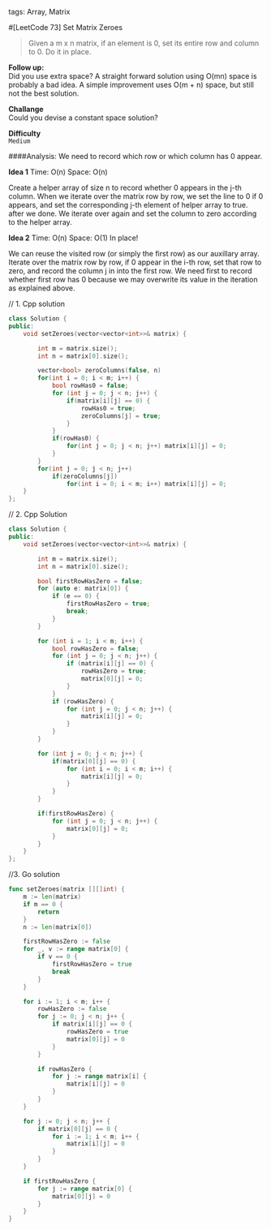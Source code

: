tags: Array, Matrix

#[LeetCode 73] Set Matrix Zeroes
>Given a m x n matrix, if an element is 0, set its entire row and column to 0. Do it in place.

**Follow up:**  
Did you use extra space?
A straight forward solution using O(mn) space is probably a bad idea.
A simple improvement uses O(m + n) space, but still not the best solution.

**Challange**  
Could you devise a constant space solution?

**Difficulty**  
`Medium`

####Analysis:
We need to record which row or which column has 0 appear.

**Idea 1**
Time: O(n) Space: O(n)

Create a helper array of size n to record whether 0 appears in the j-th column.
When we iterate over the matrix row by row, we set the line to 0 if 0 appears, 
and set the corresponding j-th element of helper array to true.
after we done. We iterate over again and set the column to zero according to the helper array.


**Idea 2**
Time: O(n) Space: O(1)
In place!  

We can reuse the visited row (or simply the first row) as our auxillary array.
Iterate over the matrix row by row, if 0 appear in the i-th row, set that row to zero, and record the column j in into the first row.
We need first to record whether first row has 0 because we may overwrite its value in the iteration as explained above.



// 1. Cpp solution

```cpp
class Solution {
public:
    void setZeroes(vector<vector<int>>& matrix) {

        int m = matrix.size();
        int n = matrix[0].size();

        vector<bool> zeroColumns(false, n)
        for(int i = 0; i < m; i++) {
            bool rowHas0 = false;
            for (int j = 0; j < n; j++) {
                if(matrix[i][j] == 0) {
                    rowHas0 = true;
                    zeroColumns[j] = true;
                }
            }
            if(rowHas0) {
                for(int j = 0; j < n; j++) matrix[i][j] = 0;
            }
        }
        for(int j = 0; j < n; j++)
            if(zeroColumns[j])
                for(int i = 0; i < m; i++) matrix[i][j] = 0;
    }
};
```


// 2. Cpp Solution

```cpp
class Solution {
public:
    void setZeroes(vector<vector<int>>& matrix) {

        int m = matrix.size();
        int n = matrix[0].size();

        bool firstRowHasZero = false;
        for (auto e: matrix[0]) {
            if (e == 0) {
                firstRowHasZero = true;
                break;
            }
        }

        for (int i = 1; i < m; i++) {
            bool rowHasZero = false;
            for (int j = 0; j < n; j++) {
                if (matrix[i][j] == 0) {
                    rowHasZero = true;
                    matrix[0][j] = 0;
                }
            }
            if (rowHasZero) {
                for (int j = 0; j < n; j++) {
                    matrix[i][j] = 0;
                }
            }
        }

        for (int j = 0; j < n; j++) {
            if(matrix[0][j] == 0) {
                for (int i = 0; i < m; i++) {
                    matrix[i][j] = 0;
                }
            }
        }

        if(firstRowHasZero) {
            for (int j = 0; j < n; j++) {
                matrix[0][j] = 0;
            }
        }
    }
};
```

//3. Go solution

```go
func setZeroes(matrix [][]int) {
    m := len(matrix)
    if m == 0 {
        return
    }
    n := len(matrix[0])

    firstRowHasZero := false
    for _, v := range matrix[0] {
        if v == 0 {
            firstRowHasZero = true
            break
        }
    }

    for i := 1; i < m; i++ {
        rowHasZero := false
        for j := 0; j < n; j++ {
            if matrix[i][j] == 0 {
                rowHasZero = true
                matrix[0][j] = 0
            }
        }

        if rowHasZero {
            for j := range matrix[i] {
                matrix[i][j] = 0
            }
        }
    }

    for j := 0; j < n; j++ {
        if matrix[0][j] == 0 {
            for i := 1; i < m; i++ {
                matrix[i][j] = 0
            }
        }
    }

    if firstRowHasZero {
        for j := range matrix[0] {
            matrix[0][j] = 0
        }
    }
}
```